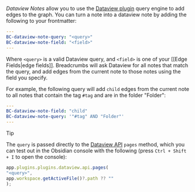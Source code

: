 _Dataview Notes_ allow you to use the [Dataview plugin](https://github.com/blacksmithgu/obsidian-dataview) query engine to add edges to the graph. You can turn a note into a dataview note by adding the following to your frontmatter:

```yaml
---
BC-dataview-note-query: "<query>"
BC-dataview-note-field: "<field>"
---
```

Where `<query>` is a valid Dataview query, and `<field>` is one of your [[Edge Fields|edge fields]]. Breadcrumbs will ask Dataview for all notes that match the query, and add edges from the current note to those notes using the field you specify.

For example, the following query will add `child` edges from the current note to all notes that contain the tag `#tag` and are in the folder "Folder":

```yaml
---
BC-dataview-note-field: "child"
BC-dataview-note-query: '"#tag" AND "Folder"'
---
```

> [!TIP]
> The `query` is passed directly to the [Dataview API](https://github.com/blacksmithgu/obsidian-dataview/blob/master/src/api/plugin-api.ts) `pages` method, which you can test out in the Obsidian console with the following (press `Ctrl + Shift + I` to open the console):
>
> ```ts
> app.plugins.plugins.dataview.api.pages(
> "<query>",
> app.workspace.getActiveFile()?.path ?? ""
> );
> ```
